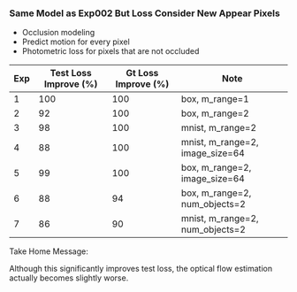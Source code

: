 ### Same Model as Exp002 But Loss Consider New Appear Pixels

- Occlusion modeling
- Predict motion for every pixel
- Photometric loss for pixels that are not occluded


| Exp | Test Loss Improve (%) | Gt Loss Improve (%) | Note |
| ------------- | ----------- | ----------- | ----------- | 
| 1 | 100 | 100 | box, m_range=1 |
| 2 | 92 | 100 | box, m_range=2 |
| 3 | 98 | 100 | mnist, m_range=2 |
| 4 | 88 | 100 | mnist, m_range=2, image_size=64 |
| 5 | 99 | 100 | box, m_range=2, image_size=64 | 
| 6 | 88 | 94 | box, m_range=2, num_objects=2 |
| 7 | 86 | 90 | mnist, m_range=2, num_objects=2 |  

Take Home Message:

Although this significantly improves test loss, the optical flow estimation actually becomes slightly worse. 
